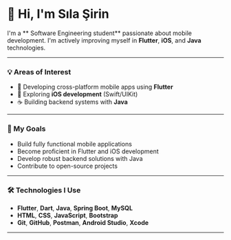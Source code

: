 # 👋 Hi, I'm Sıla Şirin

I'm a ** Software Engineering student** passionate about mobile development. I'm actively improving myself in **Flutter**, **iOS**, and **Java** technologies.

---

### 💡 Areas of Interest

- 📱 Developing cross-platform mobile apps using **Flutter**
- 🍏 Exploring **iOS development** (Swift/UIKit)
- ☕ Building backend systems with **Java**

---

### 🚀 My Goals

- Build fully functional mobile applications  
- Become proficient in Flutter and iOS development  
- Develop robust backend solutions with Java  
- Contribute to open-source projects

---

### 🛠️ Technologies I Use

- **Flutter**, **Dart**, **Java**, **Spring Boot**, **MySQL**
- **HTML**, **CSS**, **JavaScript**, **Bootstrap**
- **Git**, **GitHub**, **Postman**, **Android Studio**, **Xcode**

---

